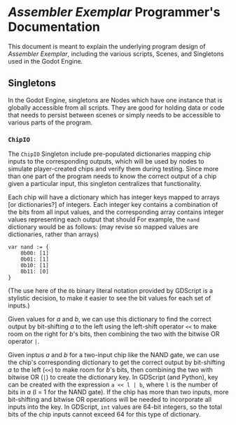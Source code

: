 # *Assembler Exemplar* Programmer's Documentation

This document is meant to explain the underlying program design of
*Assembler Exemplar*, including the various scripts, Scenes, and Singletons
used in the Godot Engine.

## Singletons

In the Godot Engine, singletons are Nodes which have one instance that is
globally accessible from all scripts. They are good for holding data
or code that needs to persist between scenes or simply needs to be
accessible to various parts of the program.

### `ChipIO`

The `ChipIO` Singleton include pre-populated dictionaries mapping chip
inputs to the corresponding outputs, which will be used by nodes to
simulate player-created chips and verify them during testing.
Since more than one part of the program needs to know the correct output of
a chip given a particular input, this singleton centralizes that
functionality.

Each chip will have a dictionary which has integer keys mapped to arrays
[or dictionaries?]
of integers. Each integer key contains a combination of the bits from all input
values, and the corresponding array contains integer values representing each
output that should
For example, the `nand` dictionary would be as follows:
(may revise so mapped values are dictionaries, rather than arrays)

```
var nand := {
    0b00: [1]
    0b01: [1]
    0b10: [1]
    0b11: [0]
}
```

(The use here of the `0b` binary literal notation provided by GDScript is
a stylistic decision, to make it easier to see the bit values for
each set of inputs.)

Given values for *a* and *b*, we can use this
dictionary to find the correct output by bit-shifting *a* to the left
using the left-shift operator `<<` to make room on the right for *b*'s bits,
then combining the two with the bitwise OR operator `|`.

Given inptus *a* and *b* for a two-input chip like the NAND gate, we
can use the chip's corresponding dictionary to get the correct
output by bit-shifting *a* to the left (`<<`) to make room for *b*'s bits,
then combining the two with bitwise OR (`|`) to create the dictionary key.
In GDScript (and Python), key can be created with the expression
`a << l | b`, where `l` is the number of bits in *a*
(l = 1 for the NAND gate).
If the chip has more than two inputs, more bit-shifting and bitwise OR
operations will be needed to incorporate all inputs into the key.
In GDScript, `int` values are 64-bit integers, so the total bits of the
chip inputs cannot exceed 64 for this type of dictionary.
